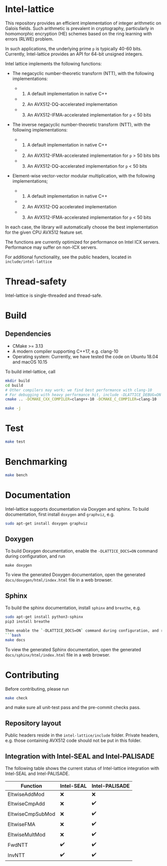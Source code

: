 # Intel-lattice
This repository provides an efficient implementation of integer arithmetic on Galois fields. Such arithmetic is prevalent in cryptography, particularly in homomorphic encryption (HE) schemes based on the ring learning with errors (RLWE) problem.

In such applications, the underlying prime `p` is typically 40-60 bits. Currently, Intel-lattice provides an API for 64-bit unsigned integers.

Intel lattice implements the following functions:
-  The negacyclic number-theoretic transform (NTT), with the following implementations:
   - 1) A default implementation in native C++
   - 2) An AVX512-DQ-accelerated implementation
   - 3) An AVX512-IFMA-accelerated implementation for `p` < 50 bits

-  The inverse negacyclic number-theoretic transform (NTT), with the following implementations:
   - 1) A default implementation in native C++
   - 2) An AVX512-IFMA-accelerated implementation for `p` > 50 bits bits
   - 3) An AVX512-DQ-accelerated implementation for `p` < 50 bits

- Element-wise vector-vector modular multiplication, with the following implementations;
  - 1) A default implementation in native C++
  - 2) An AVX512-DQ accelerated implementation
  - 3) An AVX512-IFMA-accelerated implementation for `p`  < 50 bits

In each case, the library will automatically choose the best implementation for the given CPU AVX512 feature set.

The functions are currently optimized for performance on Intel ICX servers. Performance may suffer on non-ICX servers.

For additional functionality, see the public headers, located in `include/intel-lattice`

# Thread-safety
Intel-lattice is single-threaded and thread-safe.

# Build

## Dependencies
  - CMake >= 3.13
  - A modern compiler supporting C++17, e.g. clang-10
  - Operating system: Currently, we have tested the code on Ubuntu 18.04 and macOS 10.15

To build intel-lattice, call
```bash
mkdir build
cd build
# Other compilers may work; we find best performance with clang-10
# For debugging with heavy performance hit, include -DLATTICE_DEBUG=ON
cmake .. -DCMAKE_CXX_COMPILER=clang++-10 -DCMAKE_C_COMPILER=clang-10

make -j
```

# Test
```bash
make test
```

# Benchmarking
```bash
make bench
```

# Documentation

Intel-lattice supports documentation via Doxygen and sphinx.
To build documentation, first install `doxygen` and `graphviz`, e.g.
```bash
sudo apt-get install doxygen graphviz
```
## Doxygen
 To build Doxygen documentation, enable the `-DLATTICE_DOCS=ON` command during configuration, and run
```
make doxygen
```
To view the generated Doxygen documentation, open the generated `docs/doxygen/html/index.html` file in a web browser.

## Sphinx
To build the sphinx documentation,  install `sphinx` and `breathe`, e.g.
```bash
sudo apt-get install python3-sphinx
pip3 install breathe

Then enable the `-DLATTICE_DOCS=ON` command during configuration, and run
```bash
make docs
```
To view the generated Sphinx documentation, open the generated `docs/sphinx/html/index.html` file in a web browser.

# Contributing
Before contributing, please run
```bash
make check
```
and make sure all unit-test pass and the pre-commit checks pass.

## Repository layout
Public headers reside in the `intel-lattice/include` folder.
Private headers, e.g. those containing AVX512 code should not be put in this folder.

## Integration with Intel-SEAL and Intel-PALISADE
The following table shows the current status of Intel-lattice integration with Intel-SEAL and Intel-PALISADE.

| Function         | Intel-SEAL         | Intel-PALISADE
| ---------------- | ------------------ | --------------
| EltwiseAddMod    | :x:                | :x:
| EltwiseCmpAdd    | :x:                | :heavy_check_mark:
| EltwiseCmpSubMod | :x:                | :heavy_check_mark:
| EltwiseFMA       | :x:                | :heavy_check_mark:
| EltwiseMultMod   | :x:                | :heavy_check_mark:
| FwdNTT           | :heavy_check_mark: | :heavy_check_mark:
| InvNTT           | :heavy_check_mark: | :heavy_check_mark:
